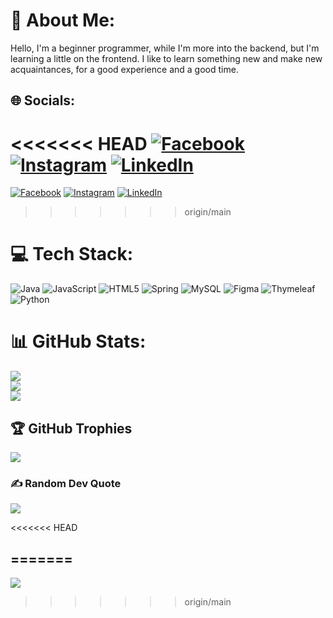 # 💫 About Me:
Hello, I'm a beginner programmer, while I'm more into the backend, but I'm learning a little on the frontend. I like to learn something new and make new acquaintances, for a good experience and a good time.


## 🌐 Socials:
<<<<<<< HEAD
[![Facebook](https://img.shields.io/badge/Facebook-%231877F2.svg?logo=Facebook&logoColor=white)](https://facebook.com/https://www.facebook.com/sergiuL1991) [![Instagram](https://img.shields.io/badge/Instagram-%23E4405F.svg?logo=Instagram&logoColor=white)](https://instagram.com/https://www.instagram.com/serho75/) [![LinkedIn](https://img.shields.io/badge/LinkedIn-%230077B5.svg?logo=linkedin&logoColor=white)](https://linkedin.com/in/https://www.linkedin.com/in/lungu-sergiu-b9827b23b/)
=======
[![Facebook](https://img.shields.io/badge/Facebook-%231877F2.svg?logo=Facebook&logoColor=white)](https://facebook.com/https://www.facebook.com/sergiuL1991) [![Instagram](https://img.shields.io/badge/Instagram-%23E4405F.svg?logo=Instagram&logoColor=white)](https://instagram.com/https://www.instagram.com/serho75/) [![LinkedIn](https://img.shields.io/badge/LinkedIn-%230077B5.svg?logo=linkedin&logoColor=white)](https://linkedin.com/in/https://www.linkedin.com/in/lungu-sergiu-b9827b23b/) 
>>>>>>> origin/main

# 💻 Tech Stack:
![Java](https://img.shields.io/badge/java-%23ED8B00.svg?style=for-the-badge&logo=java&logoColor=white) ![JavaScript](https://img.shields.io/badge/javascript-%23323330.svg?style=for-the-badge&logo=javascript&logoColor=%23F7DF1E) ![HTML5](https://img.shields.io/badge/html5-%23E34F26.svg?style=for-the-badge&logo=html5&logoColor=white) ![Spring](https://img.shields.io/badge/spring-%236DB33F.svg?style=for-the-badge&logo=spring&logoColor=white) ![MySQL](https://img.shields.io/badge/mysql-%2300f.svg?style=for-the-badge&logo=mysql&logoColor=white) 	![Figma](https://img.shields.io/badge/figma-%23F24E1E.svg?style=for-the-badge&logo=figma&logoColor=white) ![Thymeleaf](https://img.shields.io/badge/Thymeleaf-%23005C0F.svg?style=for-the-badge&logo=Thymeleaf&logoColor=white) ![Python](https://img.shields.io/badge/python-3670A0?style=for-the-badge&logo=python&logoColor=ffdd54)
# 📊 GitHub Stats:
![](https://github-readme-stats.vercel.app/api?username=SergiuLA17&theme=react&hide_border=false&include_all_commits=false&count_private=false)<br/>
![](https://github-readme-streak-stats.herokuapp.com/?user=SergiuLA17&theme=react&hide_border=false)<br/>
![](https://github-readme-stats.vercel.app/api/top-langs/?username=SergiuLA17&theme=react&hide_border=false&include_all_commits=false&count_private=false&layout=compact)

## 🏆 GitHub Trophies
![](https://github-profile-trophy.vercel.app/?username=SergiuLA17&theme=buddhism&no-frame=false&no-bg=true&margin-w=4)

### ✍️ Random Dev Quote
![](https://quotes-github-readme.vercel.app/api?type=horizontal&theme=radical)


<<<<<<< HEAD

<!-- Proudly created with GPRM ( https://gprm.itsvg.in ) -->
=======
---
[![](https://visitcount.itsvg.in/api?id=SergiuLA17&icon=1&color=3)](https://visitcount.itsvg.in)

<!-- Proudly created with GPRM ( https://gprm.itsvg.in ) -->
>>>>>>> origin/main
